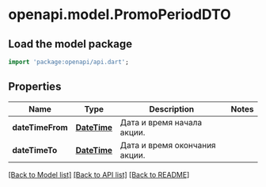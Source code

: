 # openapi.model.PromoPeriodDTO

## Load the model package
```dart
import 'package:openapi/api.dart';
```

## Properties
Name | Type | Description | Notes
------------ | ------------- | ------------- | -------------
**dateTimeFrom** | [**DateTime**](DateTime.md) | Дата и время начала акции. | 
**dateTimeTo** | [**DateTime**](DateTime.md) | Дата и время окончания акции. | 

[[Back to Model list]](../README.md#documentation-for-models) [[Back to API list]](../README.md#documentation-for-api-endpoints) [[Back to README]](../README.md)


